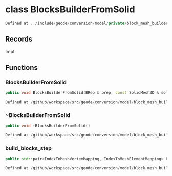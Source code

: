 # class BlocksBuilderFromSolid

```cpp
Defined at ../include/geode/conversion/model/private/block_mesh_builder_from_solid.h#20
```

## Records

Impl



## Functions

### BlocksBuilderFromSolid

```cpp
public void BlocksBuilderFromSolid(BRep & brep, const SolidMesh3D & solid)
```

```cpp
Defined at /github/workspace/src/geode/conversion/model/block_mesh_builder_from_solid.cpp#232
```

### ~BlocksBuilderFromSolid

```cpp
public void ~BlocksBuilderFromSolid()
```

```cpp
Defined at /github/workspace/src/geode/conversion/model/block_mesh_builder_from_solid.cpp#238
```

### build_blocks_step

```cpp
public std::pair<IndexToMeshVertexMapping, IndexToMeshElementMapping> build_blocks_step()
```

```cpp
Defined at /github/workspace/src/geode/conversion/model/block_mesh_builder_from_solid.cpp#240
```



